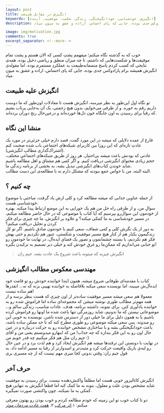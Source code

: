 ```yaml
---
layout: post
title: انگیزش در مقابل طبیعت
keywords: [انگیزش، خودشناسی، خودانگیختگی، زندگی، شکست، موفقیت، آینده]
description: همه‌ی نتایجی که کسب کردم پاسخ منصفانه‌طبیعت به عملکردِ مستمرم بوده. اما مقوله‌ی انگیزش همیشه برام پارادوکس جدی بوده، جایی که پای احساس، اراده و عشق به میون میاد.

image: img/motivation.jpg
comments: true
excerpt_separator: <!--more-->
---
```

خوب که به گذشته نگاه میکنم؛ میفهمم پشتِ کسی که الان هستم و پشت تمام موفیقت‌ها و شکست‌هایی که داشتم، تا چه میزان منطق و ریاضی دخیل بوده.
همه‌ی نتایجی که کسب کردم پاسخ منصفانه‌طبیعت به عملکردِ مستمرم بوده. اما مقوله‌ی انگیزش همیشه برام پارادوکس جدی بوده، جایی که پای احساس، اراده و عشق به میون میاد.
<!--more-->
## انگیزش علیه طبیعت
تو نگاه اول این‌طور به نظر میر‌سه، انگیزش هست تا معادلات اون‌طور که ما دوست داریم رقم به خوره. و از طرفی می‌خوایم، بدون هیچ زحمتی، یک آن به‌جایی پرتاب بشیم که رقبا برای رسیدن به اون جایگاه خون دل‌ها خورده‌اند و درعین‌حال رنج دوران برده‌اند.
## منشا این نگاه 
فارغ از عمده دلایلی که میشه در این مورد گفت، قصد دارم خیلی جزئی‌تر در مورد یک عادتِ تازه‌ای که این روزا بین کاربرای شبکه‌های اجتماعی باب شده صحبت کنم (اشتراک‌گذاری مطالبِ انگیزشی). 
<br/>
عادتی که بودنش باعث میشه بی‌احتیار، هر روز از طریق شبکه‌های اجتماعیِ مختلف، حجم زیادی محتوای انگیزشی دریافت کنیم. و اگر کمی هم مشتاق و اهل مطالعه باشیم شاید خوندن کتاب‌های انگیزشی تبدیل بشه، به بخشی از برنامه زندگی ما. 
<br/>
البته البته، من با حواس جمع نبودنه که مشکل دارم نه با مطالعه‌ی این دست مطالب.
<br/>
## چه کنیم ؟
از جمله عناوین جذابی که میشه مطالعه کرد و کلی از‌ش یاد گرفت، مباحثی با موضوع خودشناسی هست.
<br/>
سوالِ من، و از طرفی راه حل من هم یک جورایی به این موضع ارتباط پیدا میکنه. بهتره از خودمون این سوال‌رو بپرسیم که آیا کتاب یا موضوعی که در حال حاضر مطالعه میکنم، در مسیر خودشناسی به ما کمکی میکنه؟ و علاوه بر انگیزش، ما چه چیزی برای فکر کردن و تحلیل دریافت میکنم؟
<br/>
به دور از یک نگرش کلی و کمی شفاف، سعی کنیم با خودمون صادق باشیم. اگر تو کلِ زندگیمون یکبار هم از کنارِ هیچ مسیر موفقیت و شکستی، عبور هم نکردیم و حتی بهش فکر هم نکردیم، با بستنه چشمانمون و تصور یک فضایِ ایده‌آل، در نهایت ما خودمون رو تو حبابی می‌اندازیم که ممکنِ‌ما رو غرقِ خودش کنه و خیلی دیر تصمیم به ترکیدن بگیره!

> انگیزش چیزیه ‌که میتونه باعث شروع یک عادت بشه. جیم ران


## مهندسی معکوس مطالب انگیزشی
کتاب با مقدمه‌ای طوفانی شروع میشه، همون ابتدا خواننده خودش رو تو قامت خود ایده‌آل‌ش میبینه. اما نویسنده سعی میکنه بلافاصله به خواننده نهیبی بزنه که نه... انقدر‌ها هم ساده نیست!
<br>
معمولا هم سعی میشه مسیر موفقیت ساده‌تر از اون چیزی که هست بنظر برسه و از همه مهم‌تر مطالب طوری نوشته میشن که مجموعه‌ای ساده اما فراموش شده رو به خواننده یادآوری کنن. برای نمونه، داشتنه برنامه، هدف، عادات مناسب، زندگی سالم و... موضوعاتی نیستن که ما ندونیم، شاید روزمرگی تنها باعث شده ما اونها رو فراموش کرده باشیم یا به همون دلیل برای ما خیلی دور از دسترس شده باشن. نویسنده به خوبی این رو میدونه. پس سعی میکنه موضوعی رو طوری مطرح کنه که تا حد ممکن ساده باشه، باعث خودانگیختگی بشه و با ساختاری مشخص خواننده رو به حرکت دربیاره و در عین حال اون رو به این فکر بندازه که چه جذاب! من که اینهارو میدونستم یعنی من و آقای جیم ران مثل هم فکر میکنیم چه قدر خوبم من :)
<br>
در نهایت با دونستن این ترفند‌ها میشه هم انگیزش ایجاد کرد و هم لذت برد و در عین حال رو لبه‌یِ باریکِ واقیعت حرکت کرد و مثبت‌تر و امیدوارتر از رقبا به مسیر ادامه داد.
به قول جیم ران: وقتی ندونی کجا میری مهم نیست که از چه مسیری بری. 

## حرف آخر
انگیزش کاتالیزورِ خوبی هست اما مطلقاً واکنش‌دهنده نیست. برای رسیدن به موفقیت شاید مشخص بودن علت و معلول، بتونه به ما کمک کنه اما قطعا انگیزش به تنهایی هیچ کمکی به ما نمیکنه، چون واکنشی صورت نمیگیره.

دو تا کتاب خوب تو این زمینه که خودم مطالعه کردم و خوب بودن رو بهتون معرفی میکنم: ۱.[اثر مرکب](http://hamyareonline.com/%DA%86%DA%A9%DB%8C%D8%AF%D9%87-%DA%A9%D8%AA%D8%A7%D8%A8-%D8%A7%D8%AB%D8%B1-%D9%85%D8%B1%DA%A9%D8%A8-%D8%AF%D8%A7%D8%B1%D9%86-%D9%87%D8%A7%D8%B1%D8%AF%DB%8C/) 
۲. [هفت عادت مردمان موثر](http://www.papyrus.ir/Wikies/407/%D8%AE%D9%84%D8%A7%D8%B5%D9%87-%DA%A9%D8%AA%D8%A7%D8%A8-%D9%87%D9%81%D8%AA-%D8%AE%D8%B5%D9%84%D8%AA-%D8%A7%D9%86%D8%B3%D8%A7%D9%86%E2%80%8C%D9%87%D8%A7%DB%8C-%D8%A7%D8%AB%D8%B1%D8%A8%D8%AE%D8%B4-%D8%A7%D8%AB%D8%B1%DB%8C-%D8%A7%D8%B2-%D8%A7%D8%B3%D8%AA%D9%81%D8%A7%D9%86-%DA%A9%D8%A7%D9%88%DB%8C)